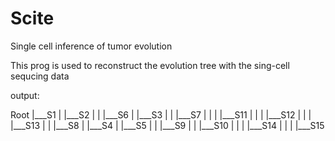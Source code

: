 # Scite
Single cell inference of tumor evolution

This prog is used to reconstruct the evolution tree with the sing-cell sequcing data


output:

Root
    |___S1
    |   |___S2
    |   |   |___S6
    |   |___S3
    |   |   |___S7
    |   |   |   |___S11
    |   |   |   |___S12
|   |   |   |___S13
|   |   |___S8
|   |___S4
|   |___S5
|   |   |___S9
|   |   |___S10
|   |   |   |___S14
|   |   |   |___S15
